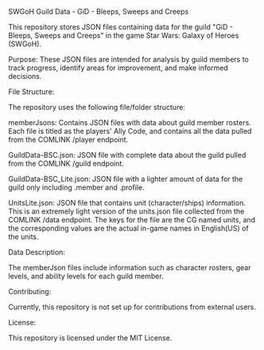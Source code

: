 SWGoH Guild Data - GiD - Bleeps, Sweeps and Creeps

This repository stores JSON files containing data for the guild "GiD - Bleeps, Sweeps and Creeps" in the game Star Wars: Galaxy of Heroes (SWGoH).

Purpose:
These JSON files are intended for analysis by guild members to track progress, identify areas for improvement, and make informed decisions.

File Structure:

The repository uses the following file/folder structure:

memberJsons: Contains JSON files with data about guild member rosters. Each file is titled as the players' Ally Code, and contains all the data pulled from the COMLINK 
             /player endpoint.

GuildData-BSC.json: JSON file with complete data about the guild pulled from the COMLINK /guild endpoint.

GuildData-BSC_Lite.json: JSON file with a lighter amount of data for the guild only including .member and .profile.

UnitsLite.json: JSON file that contains unit (character/ships) information. This is an extremely light version of the units.json file collected from the COMLINK /data endpoint.
                The keys for the file are the CG named units, and the corresponding values are the actual in-game names in English(US) of the units.

Data Description:

The memberJson files include information such as character rosters, gear levels, and ability levels for each guild member.

Contributing:

Currently, this repository is not set up for contributions from external users.

License:

This repository is licensed under the MIT License.

